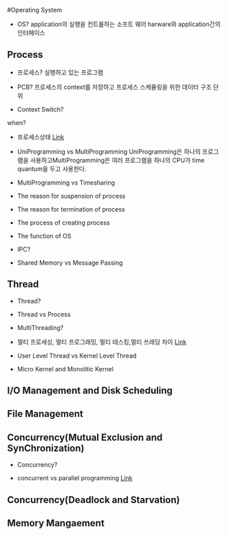 #Operating System

* OS?
application의 실행을 컨트롤하는 소프트 웨어 harware와 application간의 인터페이스

## Process
* 프로세스?
실행하고 있는 프로그램

* PCB?
프로세스의 context를 저장하고 프로세스 스케쥴링을 위한 데이터 구조 단위

* Context Switch?

when? 

* 프로세스상태
[Link](https://www.tutorialspoint.com/operating_system/os_processes.htm)

* UniProgramming vs MultiProgramming
UniProgramming은 하나의 프로그램을 사용하고MultiProgramming은 여러 프로그램을 하나의 CPU가 time quantum을 두고 사용한다.

* MultiProgramming vs Timesharing

* The reason for suspension of process

* The reason for termination of process

* The process of creating process

* The function of OS

* IPC?

* Shared Memory vs Message Passing

## Thread

* Thread?

* Thread vs Process

* MultiThreading?

* 멀티 프로세싱, 멀티 프로그래밍, 멀티 테스킹,멀티 쓰레딩 차이
[Link](http://proneer.tistory.com/entry/%EB%A9%80%ED%8B%B0%ED%94%84%EB%A1%9C%EC%84%B8%EC%8B%B1-%EB%A9%80%ED%8B%B0%ED%94%84%EB%A1%9C%EA%B7%B8%EB%9E%98%EB%B0%8D-%EB%A9%80%ED%8B%B0%ED%83%9C%EC%8A%A4%ED%82%B9-%EB%A9%80%ED%8B%B0%EC%8A%A4%EB%A0%88%EB%93%9C%EC%97%90-%EA%B4%80%ED%95%98%EC%97%AC)

* User Level Thread vs Kernel Level Thread

* Micro Kernel and Monolitic Kernel

## I/O Management and Disk Scheduling

## File Management

## Concurrency(Mutual Exclusion and SynChronization)

* Concurrency?

* concurrent vs parallel programming
[Link](https://www.slideshare.net/TausunAkhtary/concurrent-parallel-programming)

## Concurrency(Deadlock and Starvation)

## Memory Mangaement

